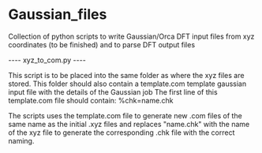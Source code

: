 # Gaussian_files

Collection of python scripts to write Gaussian/Orca DFT input files from xyz coordinates (to be finished) and to parse DFT output files

---- xyz_to_com.py ----

This script is to be placed into the same folder as where the xyz files are stored.
This folder should also contain a template.com template gaussian input file with the details of the Gaussian job
The first line of this template.com file should contain: %chk=name.chk

The scripts uses the template.com file to generate new .com files of the same name as the initial .xyz files and replaces "name.chk" with the name of the xyz file to generate the corresponding .chk file with the correct naming. 

